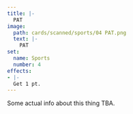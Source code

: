 ```yaml
---
title: |-
  PAT
image: 
  path: cards/scanned/sports/04 PAT.png
  text: |-
    PAT
set:
  name: Sports
  number: 4
effects: 
- |-
  Get 1 pt.
---
```

Some actual info about this thing TBA.

